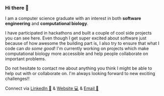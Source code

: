 ### Hi there 👋

I am a computer science graduate with an interest in both **software engineering** and **computational biology**. 

I have participated in hackathons and built a couple of cool side projects you can see here. Even though I get super excited about software just because of how awesome the building part is, I also try to ensure that what I code can *do some good*! I'm currently working on projects which make computational biology more accessible and help people collaborate on important problems.  

Do not hesitate to contact me about anything you think I might be able to help out with or collaborate on. I'm always looking forward to new exciting challenges!! 

Connect via
[LinkedIn :link:](https://www.linkedin.com/in/avaspataru/) & [Website :computer:](https://avaspataru.github.io/) & [Email :email:](mailto:spataruava@gmail.com) 
<!--
**avaspataru/avaspataru** is a ✨ _special_ ✨ repository because its `README.md` (this file) appears on your GitHub profile.

Here are some ideas to get you started:

- 🔭 I’m currently working on ...
- 🌱 I’m currently learning ...
- 👯 I’m looking to collaborate on ...
- 🤔 I’m looking for help with ...
- 💬 Ask me about ...
- 📫 How to reach me: ...
- 😄 Pronouns: ...
- ⚡ Fun fact: ...

Also, as you can see through my repositories, I am quite the CRISPR fan! So I always welcome projects in the area. 
-->
